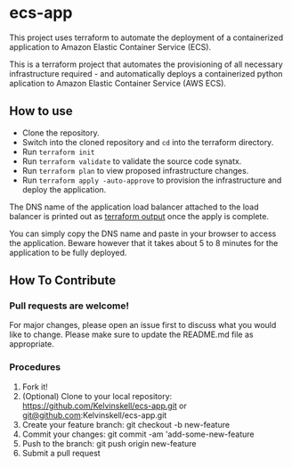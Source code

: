 # ecs-app
This project uses terraform to automate the deployment of a containerized application to Amazon Elastic Container Service (ECS).

This is a terraform project that automates the provisioning of all necessary infrastructure required  - and automatically deploys a containerized python aplication to Amazon Elastic Container Service (AWS ECS).


## How to use
- Clone the repository.
- Switch into the cloned repository and `cd` into the terraform directory.
- Run `terraform init`
- Run `terraform validate` to validate the source code synatx.
- Run `terraform plan` to view proposed infrastructure changes.
- Run `terraform apply -auto-approve` to provision the infrastructure and deploy the application.

The DNS name of the application load balancer attached to the load balancer is printed out as [terraform output](https://developer.hashicorp.com/terraform/language/values/outputs) once the apply is complete.

You can simply copy the DNS name and paste in your browser to access the application. Beware however that it takes about 5 to 8 minutes for the application to be fully deployed.


## How To Contribute

### Pull requests are welcome!
For major changes, please open an issue first to discuss what you would like to change. Please make sure to update the README.md file as appropriate.

### Procedures
1. Fork it!
2. (Optional) Clone to your local repository: https://github.com/Kelvinskell/ecs-app.git or git@github.com:Kelvinskell/ecs-app.git
3. Create your feature branch: git checkout -b new-feature
4. Commit your changes: git commit -am 'add-some-new-feature
5. Push to the branch: git push origin new-feature
6. Submit a pull request
